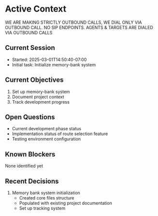 # Active Context
WE ARE MAKING STRICTLY OUTBOUND CALLS, WE DIAL ONLY VIA OUTBOUND CALL. NO SIP ENDPOINTS. AGENTS & TARGETS ARE DIALED VIA OUTBOUND CALLS

## Current Session
- Started: 2025-03-01T14:50:40-07:00
- Initial task: Initialize memory-bank system

## Current Objectives
1. Set up memory-bank system
2. Document project context
3. Track development progress

## Open Questions
- Current development phase status
- Implementation status of route selection feature
- Testing environment configuration

## Known Blockers
None identified yet

## Recent Decisions
1. Memory bank system initialization
   - Created core files structure
   - Populated with existing project documentation
   - Set up tracking system

